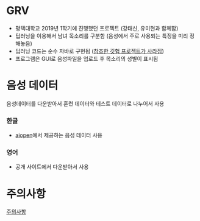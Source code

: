 # GRV
- 평택대학교 2019년 1학기에 진행했던 프로젝트 (강태신, 유미현과 함께함)
- 딥러닝을 이용해서 남녀 목소리를 구분함 (음성에서 주로 사용되는 특징을 미리 정해놓음)
- 딥러닝 코드는 순수 자바로 구현됨 ([참조한 깃헙 프로젝트가 사라짐](#))
- 프로그램은 GUI로 음성파일을 업로드 후 목소리의 성별이 표시됨

# 음성 데이터
음성데이터를 다운받아서 훈련 데이터와 테스트 데이터로 나누어서 사용

### 한글
- [aiopen](https://aiopen.etri.re.kr/)에서 제공하는 음성 데이터 사용
### 영어
- 공개 사이트에서 다운받아서 사용


# 주의사항
[주의사항](https://github.com/worldbiomusic/GRV/blob/main/%EC%8B%A4%ED%96%89%EC%A0%84%20%EC%A4%91%EC%9A%94%EC%82%AC%ED%95%AD.md)
